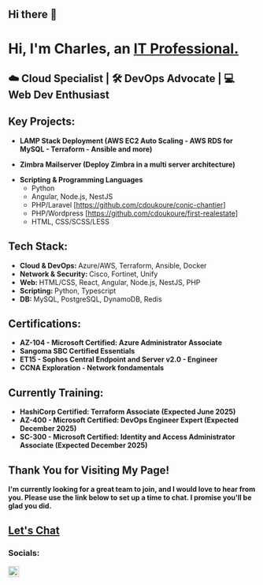 ## Hi there 👋

<!--
**cdoukoure/cdoukoure** is a ✨ _special_ ✨ repository because its `README.md` (this file) appears on your GitHub profile.

Here are some ideas to get you started:

- 🔭 I’m currently working on ...
- 🌱 I’m currently learning ...
- 👯 I’m looking to collaborate on ...
- 🤔 I’m looking for help with ...
- 💬 Ask me about ...
- 📫 How to reach me: ...
- 😄 Pronouns: ...
- ⚡ Fun fact: ...
-->

<h1>Hi, I'm Charles, an <a href="https://linkedin.com/in/cdoukoure/">IT Professional.</a></h1> 

<!-- <h2>Cloud & DevOps | Azure & AWS ☁️ | Automation & Infrastructure as Code</h2> -->
<h2>☁️ Cloud Specialist | 🛠️ DevOps Advocate | 💻 Web Dev Enthusiast</h2>

<h2> Key Projects:</h2>

- <b>LAMP Stack Deployment (AWS EC2 Auto Scaling - AWS RDS for MySQL - Terraform - Ansible and more)</b>
  <!-- - https://github.com/cdoukoure/iac-aws-lamp-stack -->
  <!--
  - [Prerequisites and Installation](https://github.com/cdoukoure/aws-lamp-prerequisites)
  - [AWS and IAM Credentials](https://github.com/cdoukoure/aws-lamp-iam-credentialq) 
  - [Deploying Architecture and Configure System](https://github.com/cdoukoure/aws-lamp-deployment)
  - (Video in progress)
  ->
 
- <b>AWS - Terraform - Ansible (Active Directory | DNS)</b>
  <!--
  - [Configuring On-premises Active Directory within AWS VMs](https://github.com/cdoukoure/configure-ad)
  - [Network Security Groups (NSGs) and Inspecting Network Protocols](https://github.com/cdoukoure/aws-network-protocols) (Video in progress)
  - [Basic DNS Configuration & Testing](https://github.com/cdoukoure/dns-config)
  - (Video in progress)
  -->
    
- <b>Zimbra Mailserver (Deploy Zimbra in a multi server architecture)</b>
  <!--
  - [Zimbra: Prerequisites and Installation](https://github.com/cdoukoure/zimbra-pre-installation) 
  - [Zimbra: Post-Installation Configuration](https://github.com/cdoukoure/zimbra-postinstallation-config)
  - [Zimbra: Mailbox migration ](https://github.com/cdoukoure/zimbra-mailbox-migration)
  -->
<!--
- <b>Pro, Risks, Audit, Mitigation Strategies and Impact Analysis</b>
  - [Internal Security Audit - Botium Toys](https://github.com/EvanHYearwood/Security-Audit-Botium-Toys)
-->

- <b>Scripting & Programming Languages</b>
  <!-- [Bash Algorithm for Backup and Restore Zimbra Account Mailbox ](https://github.com/cdoukoure/zimbra-export-account) -->
  - Python
  - Angular, Node.js, NestJS
  - PHP/Laravel [https://github.com/cdoukoure/conic-chantier]
  - PHP/Wordpress [https://github.com/cdoukoure/first-realestate]
  - HTML, CSS/SCSS/LESS

<h2>Tech Stack:</h2>
<ul>
  <li><b>Cloud & DevOps: </b> Azure/AWS, Terraform, Ansible, Docker</li>
  <li><b>Network & Security: </b> Cisco, Fortinet, Unify</li>
  <li><b>Web: </b> HTML/CSS, React, Angular, Node.js, NestJS, PHP</li>
  <li><b>Scripting: </b> Python, Typescript</li>
  <li><b>DB: </b> MySQL, PostgreSQL, DynamoDB, Redis</li>
</ul>


<h2>Certifications:</h2>
<ul>
  <li><b>AZ-104 -  Microsoft Certified: Azure Administrator Associate</b></li>
  <li><b>Sangoma SBC Certified Essentials</li>
  <li><b>ET15 - Sophos Central Endpoint and Server v2.0 - Engineer</b> <!-- (Proficient in Wireshark/TCPdump) --></li>
  <li><b>CCNA Exploration - Network fondamentals</li>
  <!--<li><b>CourseCareers IT Professional</b></li>-->
</ul>

<h2>Currently Training:</h2>
<ul>
  <li><b>HashiCorp Certified: Terraform Associate (Expected June 2025)</li>
  <li><b>AZ-400 - Microsoft Certified: DevOps Engineer Expert  (Expected December 2025)</li>
  <li><b>SC-300 - Microsoft Certified: Identity and Access Administrator Associate (Expected December 2025)</li>
</ul>


<h2>Thank You for Visiting My Page!</h2>

<p>I'm currently looking for a great team to join, and I would love to hear from you. Please use the link below to set up a time to chat. I promise you'll be glad you did.</p>
<h2><a href="https://calendly.com/">Let's Chat</a></h2>

<h3>Socials:</h3>

<a href="https://linkedin.com/in/cdoukoure">
  <img align="left" alt="Evan | LinkedIn" width="22px" src="https://cdn.jsdelivr.net/npm/simple-icons@v3/icons/linkedin.svg" />
</a>
